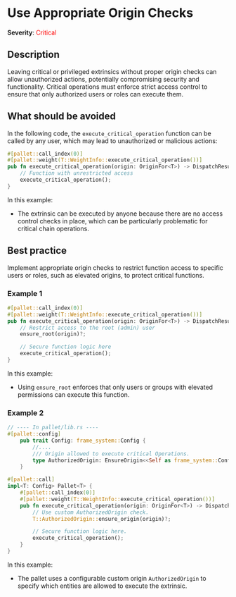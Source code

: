# Use Appropriate Origin Checks

**Severity**: <span style="color:red;">Critical</span>

## Description

Leaving critical or privileged extrinsics without proper origin checks can allow unauthorized actions, potentially compromising security and functionality. Critical operations must enforce strict access control to ensure that only authorized users or roles can execute them.

## What should be avoided

In the following code, the `execute_critical_operation` function can be called by any user, which may lead to unauthorized or malicious actions:

```rust
#[pallet::call_index(0)]
#[pallet::weight(T::WeightInfo::execute_critical_operation())]
pub fn execute_critical_operation(origin: OriginFor<T>) -> DispatchResult {
    // Function with unrestricted access
    execute_critical_operation();
}
```

In this example:

- The extrinsic can be executed by anyone because there are no access control checks in place, which can be particularly problematic for critical chain operations.

## Best practice

Implement appropriate origin checks to restrict function access to specific users or roles, such as elevated origins, to protect critical functions.

### Example 1

```rust
#[pallet::call_index(0)]
#[pallet::weight(T::WeightInfo::execute_critical_operation())]
pub fn execute_critical_operation(origin: OriginFor<T>) -> DispatchResult {
    // Restrict access to the root (admin) user
    ensure_root(origin)?;

    // Secure function logic here
    execute_critical_operation();
}
```

In this example:

- Using `ensure_root` enforces that only users or groups with elevated permissions can execute this function.

### Example 2

```rust
// ---- In pallet/lib.rs ----
#[pallet::config]
	pub trait Config: frame_system::Config {
        //....
        /// Origin allowed to execute critical Operations.
		type AuthorizedOrigin: EnsureOrigin<<Self as frame_system::Config>::RuntimeOrigin>;
    }

#[pallet::call]
impl<T: Config> Pallet<T> {
    #[pallet::call_index(0)]
    #[pallet::weight(T::WeightInfo::execute_critical_operation())]
    pub fn execute_critical_operation(origin: OriginFor<T>) -> DispatchResult {
        // Use custom AuthorizedOrigin check.
        T::AuthorizedOrigin::ensure_origin(origin)?;

        // Secure function logic here.
        execute_critical_operation();
    }
}
```

In this example:

- The pallet uses a configurable custom origin `AuthorizedOrigin` to specify which entities are allowed to execute the extrinsic.

